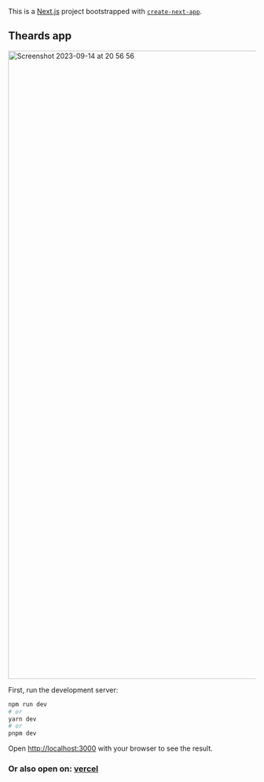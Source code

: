 This is a [Next.js](https://nextjs.org/) project bootstrapped with [`create-next-app`](https://github.com/vercel/next.js/tree/canary/packages/create-next-app).

## Theards app


<img width="1280" alt="Screenshot 2023-09-14 at 20 56 56" src="https://github.com/ayfan1/threads_app/assets/117119115/d976c92f-11bb-4f57-8f80-90bb8f70ddb9">



First, run the development server:

```bash
npm run dev
# or
yarn dev
# or
pnpm dev
```

Open [http://localhost:3000](http://localhost:3000) with your browser to see the result.

### Or also open on:  [vercel](https://threads-app-cyan.vercel.app)
